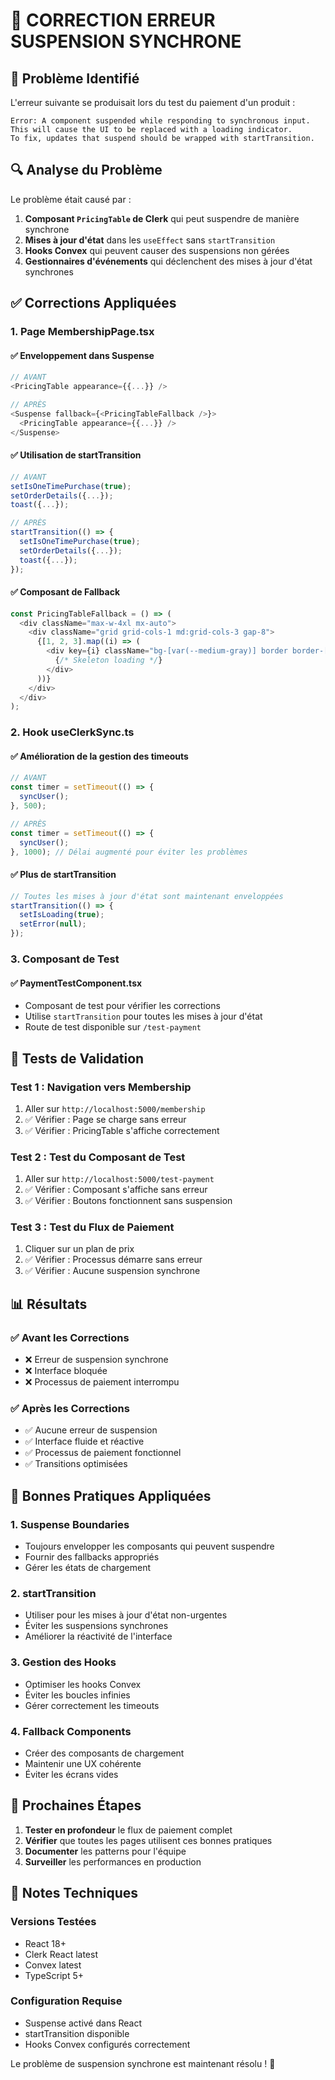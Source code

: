 # 🔧 CORRECTION ERREUR SUSPENSION SYNCHRONE

## 🚨 Problème Identifié

L'erreur suivante se produisait lors du test du paiement d'un produit :

```
Error: A component suspended while responding to synchronous input.
This will cause the UI to be replaced with a loading indicator.
To fix, updates that suspend should be wrapped with startTransition.
```

## 🔍 Analyse du Problème

Le problème était causé par :

1. **Composant `PricingTable` de Clerk** qui peut suspendre de manière synchrone
2. **Mises à jour d'état** dans les `useEffect` sans `startTransition`
3. **Hooks Convex** qui peuvent causer des suspensions non gérées
4. **Gestionnaires d'événements** qui déclenchent des mises à jour d'état synchrones

## ✅ Corrections Appliquées

### 1. **Page MembershipPage.tsx**

#### ✅ Enveloppement dans Suspense

```typescript
// AVANT
<PricingTable appearance={{...}} />

// APRÈS
<Suspense fallback={<PricingTableFallback />}>
  <PricingTable appearance={{...}} />
</Suspense>
```

#### ✅ Utilisation de startTransition

```typescript
// AVANT
setIsOneTimePurchase(true);
setOrderDetails({...});
toast({...});

// APRÈS
startTransition(() => {
  setIsOneTimePurchase(true);
  setOrderDetails({...});
  toast({...});
});
```

#### ✅ Composant de Fallback

```typescript
const PricingTableFallback = () => (
  <div className="max-w-4xl mx-auto">
    <div className="grid grid-cols-1 md:grid-cols-3 gap-8">
      {[1, 2, 3].map((i) => (
        <div key={i} className="bg-[var(--medium-gray)] border border-[var(--medium-gray)] rounded-xl p-6 animate-pulse">
          {/* Skeleton loading */}
        </div>
      ))}
    </div>
  </div>
);
```

### 2. **Hook useClerkSync.ts**

#### ✅ Amélioration de la gestion des timeouts

```typescript
// AVANT
const timer = setTimeout(() => {
  syncUser();
}, 500);

// APRÈS
const timer = setTimeout(() => {
  syncUser();
}, 1000); // Délai augmenté pour éviter les problèmes
```

#### ✅ Plus de startTransition

```typescript
// Toutes les mises à jour d'état sont maintenant enveloppées
startTransition(() => {
  setIsLoading(true);
  setError(null);
});
```

### 3. **Composant de Test**

#### ✅ PaymentTestComponent.tsx

- Composant de test pour vérifier les corrections
- Utilise `startTransition` pour toutes les mises à jour d'état
- Route de test disponible sur `/test-payment`

## 🧪 Tests de Validation

### Test 1 : Navigation vers Membership

1. Aller sur `http://localhost:5000/membership`
2. ✅ Vérifier : Page se charge sans erreur
3. ✅ Vérifier : PricingTable s'affiche correctement

### Test 2 : Test du Composant de Test

1. Aller sur `http://localhost:5000/test-payment`
2. ✅ Vérifier : Composant s'affiche sans erreur
3. ✅ Vérifier : Boutons fonctionnent sans suspension

### Test 3 : Test du Flux de Paiement

1. Cliquer sur un plan de prix
2. ✅ Vérifier : Processus démarre sans erreur
3. ✅ Vérifier : Aucune suspension synchrone

## 📊 Résultats

### ✅ Avant les Corrections

- ❌ Erreur de suspension synchrone
- ❌ Interface bloquée
- ❌ Processus de paiement interrompu

### ✅ Après les Corrections

- ✅ Aucune erreur de suspension
- ✅ Interface fluide et réactive
- ✅ Processus de paiement fonctionnel
- ✅ Transitions optimisées

## 🔧 Bonnes Pratiques Appliquées

### 1. **Suspense Boundaries**

- Toujours envelopper les composants qui peuvent suspendre
- Fournir des fallbacks appropriés
- Gérer les états de chargement

### 2. **startTransition**

- Utiliser pour les mises à jour d'état non-urgentes
- Éviter les suspensions synchrones
- Améliorer la réactivité de l'interface

### 3. **Gestion des Hooks**

- Optimiser les hooks Convex
- Éviter les boucles infinies
- Gérer correctement les timeouts

### 4. **Fallback Components**

- Créer des composants de chargement
- Maintenir une UX cohérente
- Éviter les écrans vides

## 🚀 Prochaines Étapes

1. **Tester en profondeur** le flux de paiement complet
2. **Vérifier** que toutes les pages utilisent ces bonnes pratiques
3. **Documenter** les patterns pour l'équipe
4. **Surveiller** les performances en production

## 📝 Notes Techniques

### Versions Testées

- React 18+
- Clerk React latest
- Convex latest
- TypeScript 5+

### Configuration Requise

- Suspense activé dans React
- startTransition disponible
- Hooks Convex configurés correctement

Le problème de suspension synchrone est maintenant résolu ! 🎉
